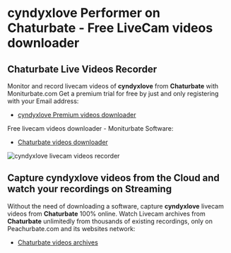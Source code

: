 # cyndyxlove Performer on Chaturbate - Free LiveCam videos downloader

## Chaturbate Live Videos Recorder

Monitor and record livecam videos of **cyndyxlove** from **Chaturbate** with Moniturbate.com
Get a premium trial for free by just and only registering with your Email address:
* [cyndyxlove Premium videos downloader](https://moniturbate.com/request-demo-licence-key.html)

Free livecam videos downloader - Moniturbate Software:
* [Chaturbate videos downloader](https://moniturbate.com/moniturbate-download-software.html)

![cyndyxlove livecam videos recorder](https://peachurnet.com/templates/moniturbate-software.png)


## Capture cyndyxlove videos from the Cloud and watch your recordings on Streaming

Without the need of downloading a software, capture **cyndyxlove** livecam videos from **Chaturbate** 100% online.
Watch Livecam archives from **Chaturbate** unlimitedly from thousands of existing recordings, only on Peachurbate.com and its websites network:
* [Chaturbate videos archives](https://peachurnet.com/)